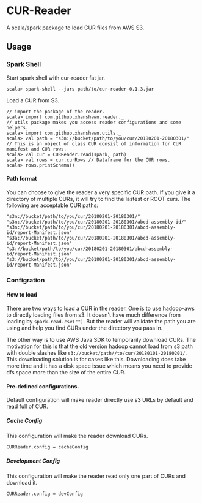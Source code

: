# CUR-Reader
A scala/spark package to load CUR files from AWS S3.

## Usage

### Spark Shell
Start spark shell with cur-reader fat jar.
```$scala
scala> spark-shell --jars path/to/cur-reader-0.1.3.jar
```
Load a CUR from S3.

```$scala
// import the package of the reader.
scala> import com.github.xhanshawn.reader._
// utils package makes you access reader configurations and some helpers. 
scala> import com.github.xhanshawn.utils._
scala> val path = "s3n://bucket/path/to/you/cur/20180201-20180301/"
// This is an object of class CUR consist of information for CUR manifest and CUR rows.
scala> val cur = CURReader.read(spark, path)
scala> val rows = cur.curRows // Dataframe for the CUR rows.
scala> rows.printSchema()
```

#### Path format
You can choose to give the reader a very specific CUR path. If you give it a directory of multiple CURs, it wlll try to
find the lastest or ROOT curs. The following are acceptable CUR paths:

```
"s3n://bucket/path/to/you/cur/20180201-20180301/"
"s3n://bucket/path/to/you/cur/20180201-20180301/abcd-assembly-id/"
"s3n://bucket/path/to/you/cur/20180201-20180301/abcd-assembly-id/report-Manifest.json"
"s3a://bucket/path/to/you/cur/20180201-20180301/abcd-assembly-id/report-Manifest.json"
"s3://bucket/path/to/you/cur/20180201-20180301/abcd-assembly-id/report-Manifest.json"
"s3://bucket/path/to//you/cur/20180201-20180301/abcd-assembly-id/report-Manifest.json"
```
### Configration

#### How to load
There are two ways to load a CUR in the reader. One is to use hadoop-aws to directly loading files from s3. It doesn't 
have much difference from loading by `spark.read.csv("")`. But the reader will validate the path you are using and help
you find CURs under the directory you pass in.

The other way is to use AWS Java SDK to temporarily download CURs. The motivation for this is that the old version hadoop
cannot load from s3 path with double slashes like `s3://bucket/path//to/cur/20180101-20180201/`. This downloading solution
 is for cases like this. Downloading does take more time and it has a disk space issue which means you need to provide dfs
 space more than the size of the entire CUR.
#### Pre-defined configurations.
Default configuration will make reader directly use s3 URLs by default and read full of CUR.
##### Cache Config
This configuration will make the reader download CURs.
```$scala
CURReader.config = cacheConfig
```
##### Development Config
This configuration will make the reader read only one part of CURs and download it.
```$scala
CURReader.config = devConfig
```

